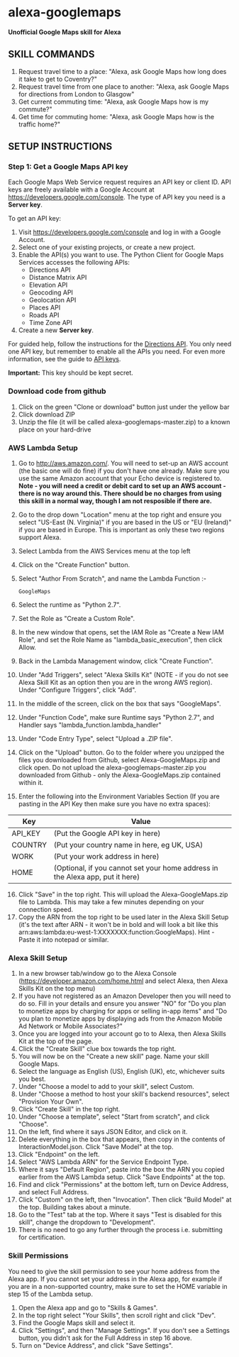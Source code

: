 # alexa-googlemaps
**Unofficial Google Maps skill for Alexa**

## SKILL COMMANDS

1. Request travel time to a place: "Alexa, ask Google Maps how long does it take to get to Coventry?"
2. Request travel time from one place to another: "Alexa, ask Google Maps for directions from London to Glasgow"
3. Get current commuting time: "Alexa, ask Google Maps how is my commute?"
4. Get time for commuting home: "Alexa, ask Google Maps how is the traffic home?"

## SETUP INSTRUCTIONS

### Step 1: Get a Google Maps API key

Each Google Maps Web Service request requires an API key or client ID. API keys
are freely available with a Google Account at
https://developers.google.com/console. The type of API key you need is a
**Server key**.

To get an API key:

 1. Visit https://developers.google.com/console and log in with
    a Google Account.
 1. Select one of your existing projects, or create a new project.
 1. Enable the API(s) you want to use. The Python Client for Google Maps Services
    accesses the following APIs:
    * Directions API
    * Distance Matrix API
    * Elevation API
    * Geocoding API
    * Geolocation API
    * Places API
    * Roads API
    * Time Zone API
 1. Create a new **Server key**.

For guided help, follow the instructions for the [Directions API][directions-key].
You only need one API key, but remember to enable all the APIs you need.
For even more information, see the guide to [API keys][apikey].

**Important:** This key should be kept secret.


### Download code from github

1. Click on the green "Clone or download" button just under the yellow bar
2. Click download ZIP
3. Unzip the file (it will be called alexa-googlemaps-master.zip) to a known place on your hard-drive

### AWS Lambda Setup

1. Go to http://aws.amazon.com/. You will need to set-up an AWS account (the basic one will do fine) if you don't have one already. Make sure you use the same Amazon account that your Echo device is registered to. **Note - you will need a credit or debit card to set up an AWS account - there is no way around this. There should be no charges from using this skill in a normal way, though I am not resposible if there are.**
2.  Go to the drop down "Location" menu at the top right and ensure you select "US-East (N. Virginia)" if you are based in the US or "EU (Ireland)" if you are based in Europe. This is important as only these two regions support Alexa. 
3. Select Lambda from the AWS Services menu at the top left
4. Click on the "Create Function" button.
5. Select "Author From Scratch", and name the Lambda Function :-

    ```
    GoogleMaps
    ```
6. Select the runtime as "Python 2.7".
7. Set the Role as "Create a Custom Role".
8. In the new window that opens, set the IAM Role as "Create a New IAM Role", and set the Role Name as "lambda_basic_execution", then click Allow.
9. Back in the Lambda Management window, click "Create Function".
10. Under "Add Triggers", select "Alexa Skills Kit" (NOTE - if you do not see Alexa Skill Kit as an option then you are in the wrong AWS region). Under "Configure Triggers", click "Add".
11. In the middle of the screen, click on the box that says "GoogleMaps".
12. Under "Function Code", make sure Runtime says "Python 2.7", and Handler says "lambda_function.lambda_handler"
13. Under "Code Entry Type", select "Upload a .ZIP file".
14. Click on the "Upload" button. Go to the folder where you unzipped the files you downloaded from Github, select Alexa-GoogleMaps.zip and click open. Do not upload the alexa-googlemaps-master.zip you downloaded from Github - only the Alexa-GoogleMaps.zip contained within it.
15. Enter the following into the Environment Variables Section (If you are pasting in the API Key then make sure you have no extra spaces):

|Key           | Value|
|--------------| -----|
|API_KEY       |(Put the Google API key in here)|
|COUNTRY       |(Put your country name in here, eg UK, USA)|
|WORK          |(Put your work address in here)|
|HOME          |(Optional, if you cannot set your home address in the Alexa app, put it here)|

16. Click "Save" in the top right. This will upload the Alexa-GoogleMaps.zip file to Lambda. This may take a few minutes depending on your connection speed.
17. Copy the ARN from the top right to be used later in the Alexa Skill Setup (it's the text after ARN - it won't be in bold and will look a bit like this arn:aws:lambda:eu-west-1:XXXXXXX:function:GoogleMaps). Hint - Paste it into notepad or similar.


### Alexa Skill Setup

1. In a new browser tab/window go to the Alexa Console (https://developer.amazon.com/home.html and select Alexa, then Alexa Skills Kit on the top menu)
2. If you have not registered as an Amazon Developer then you will need to do so. Fill in your details and ensure you answer "NO" for "Do you plan to monetize apps by charging for apps or selling in-app items" and "Do you plan to monetize apps by displaying ads from the Amazon Mobile Ad Network or Mobile Associates?"
3. Once you are logged into your account go to to Alexa, then Alexa Skills Kit at the top of the page.
4. Click the "Create Skill" clue box towards the top right.
5. You will now be on the "Create a new skill" page. Name your skill Google Maps.
6. Select the language as English (US), English (UK), etc, whichever suits you best.
7. Under "Choose a model to add to your skill", select Custom.
8. Under "Choose a method to host your skill's backend resources", select "Provision Your Own".
9. Click "Create Skill" in the top right.
10. Under "Choose a template", select "Start from scratch", and click "Choose".
11. On the left, find where it says JSON Editor, and click on it.
12. Delete everything in the box that appears, then copy in the contents of InteractionModel.json. Click "Save Model" at the top.
13. Click "Endpoint" on the left.
14. Select "AWS Lambda ARN" for the Service Endpoint Type.
15. Where it says "Default Region", paste into the box the ARN you copied earlier from the AWS Lambda setup. Click "Save Endpoints" at the top.
16. Find and click "Permissions" at the bottom left, turn on Device Address, and select Full Address.
17. Click "Custom" on the left, then "Invocation". Then click "Build Model" at the top. Building takes about a minute.
18. Go to the "Test" tab at the top. Where it says "Test is disabled for this skill", change the dropdown to "Development".
19. There is no need to go any further through the process i.e. submitting for certification.

### Skill Permissions

You need to give the skill permission to see your home address from the Alexa app.
If you cannot set your address in the Alexa app, for example if you are in a non-supported country,
make sure to set the HOME variable in step 15 of the Lambda setup.

1. Open the Alexa app and go to "Skills & Games".
2. In the top right select "Your Skills", then scroll right and click "Dev".
3. Find the Google Maps skill and select it.
4. Click "Settings", and then "Manage Settings". If you don't see a Settings button, you didn't ask for the Full Address in step 16 above.
5. Turn on "Device Address", and click "Save Settings".


[apikey]: https://developers.google.com/maps/faq#keysystem
[directions-key]: https://developers.google.com/maps/documentation/directions/get-api-key#key

